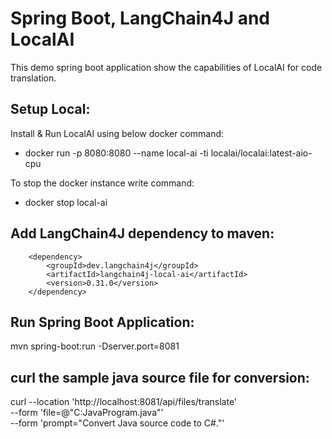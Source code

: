 # Spring Boot, LangChain4J and LocalAI

This demo spring boot application show the capabilities of LocalAI for code translation.

## Setup Local:
 
 Install & Run LocalAI using below docker command:

* docker run -p 8080:8080 --name local-ai -ti localai/localai:latest-aio-cpu

To stop the docker instance write command:

* docker stop local-ai

## Add LangChain4J dependency to maven:

        <dependency>
			<groupId>dev.langchain4j</groupId>
			<artifactId>langchain4j-local-ai</artifactId>
			<version>0.31.0</version>
		</dependency>

## Run Spring Boot Application:

 mvn spring-boot:run -Dserver.port=8081
 
## curl the sample java source file for conversion:

curl --location 'http://localhost:8081/api/files/translate' \
--form 'file=@"C:JavaProgram.java"' \
--form 'prompt="Convert Java source code to C#."'
